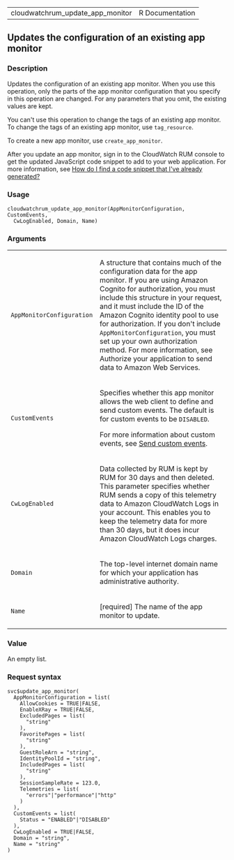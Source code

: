 <table style="width: 100%;">
<tbody>
<tr class="odd">
<td>cloudwatchrum_update_app_monitor</td>
<td style="text-align: right;">R Documentation</td>
</tr>
</tbody>
</table>

## Updates the configuration of an existing app monitor

### Description

Updates the configuration of an existing app monitor. When you use this
operation, only the parts of the app monitor configuration that you
specify in this operation are changed. For any parameters that you omit,
the existing values are kept.

You can't use this operation to change the tags of an existing app
monitor. To change the tags of an existing app monitor, use
`tag_resource`.

To create a new app monitor, use `create_app_monitor`.

After you update an app monitor, sign in to the CloudWatch RUM console
to get the updated JavaScript code snippet to add to your web
application. For more information, see [How do I find a code snippet
that I've already
generated?](https://docs.aws.amazon.com/AmazonCloudWatch/latest/monitoring/CloudWatch-RUM-find-code-snippet.html)

### Usage

    cloudwatchrum_update_app_monitor(AppMonitorConfiguration, CustomEvents,
      CwLogEnabled, Domain, Name)

### Arguments

<table>
<colgroup>
<col style="width: 35%" />
<col style="width: 65%" />
</colgroup>
<tbody>
<tr class="odd">
<td><code
id="cloudwatchrum_update_app_monitor_:_AppMonitorConfiguration">AppMonitorConfiguration</code></td>
<td><p>A structure that contains much of the configuration data for the
app monitor. If you are using Amazon Cognito for authorization, you must
include this structure in your request, and it must include the ID of
the Amazon Cognito identity pool to use for authorization. If you don't
include <code>AppMonitorConfiguration</code>, you must set up your own
authorization method. For more information, see Authorize your
application to send data to Amazon Web Services.</p></td>
</tr>
<tr class="even">
<td><code
id="cloudwatchrum_update_app_monitor_:_CustomEvents">CustomEvents</code></td>
<td><p>Specifies whether this app monitor allows the web client to
define and send custom events. The default is for custom events to be
<code>DISABLED</code>.</p>
<p>For more information about custom events, see <a
href="https://docs.aws.amazon.com/AmazonCloudWatch/latest/monitoring/CloudWatch-RUM-custom-events.html">Send
custom events</a>.</p></td>
</tr>
<tr class="odd">
<td><code
id="cloudwatchrum_update_app_monitor_:_CwLogEnabled">CwLogEnabled</code></td>
<td><p>Data collected by RUM is kept by RUM for 30 days and then
deleted. This parameter specifies whether RUM sends a copy of this
telemetry data to Amazon CloudWatch Logs in your account. This enables
you to keep the telemetry data for more than 30 days, but it does incur
Amazon CloudWatch Logs charges.</p></td>
</tr>
<tr class="even">
<td><code
id="cloudwatchrum_update_app_monitor_:_Domain">Domain</code></td>
<td><p>The top-level internet domain name for which your application has
administrative authority.</p></td>
</tr>
<tr class="odd">
<td><code id="cloudwatchrum_update_app_monitor_:_Name">Name</code></td>
<td><p>[required] The name of the app monitor to update.</p></td>
</tr>
</tbody>
</table>

### Value

An empty list.

### Request syntax

    svc$update_app_monitor(
      AppMonitorConfiguration = list(
        AllowCookies = TRUE|FALSE,
        EnableXRay = TRUE|FALSE,
        ExcludedPages = list(
          "string"
        ),
        FavoritePages = list(
          "string"
        ),
        GuestRoleArn = "string",
        IdentityPoolId = "string",
        IncludedPages = list(
          "string"
        ),
        SessionSampleRate = 123.0,
        Telemetries = list(
          "errors"|"performance"|"http"
        )
      ),
      CustomEvents = list(
        Status = "ENABLED"|"DISABLED"
      ),
      CwLogEnabled = TRUE|FALSE,
      Domain = "string",
      Name = "string"
    )

